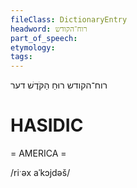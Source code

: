 ```yaml
---
fileClass: DictionaryEntry
headword: רוח־הקודש
part_of_speech: 
etymology: 
tags: 
---
```

רוח־הקודש
רוּחַ הַקֹּדֶשׁ
דער

HASIDIC
=======
= AMERICA = 

/riˑəx aˈkɔjdəš/